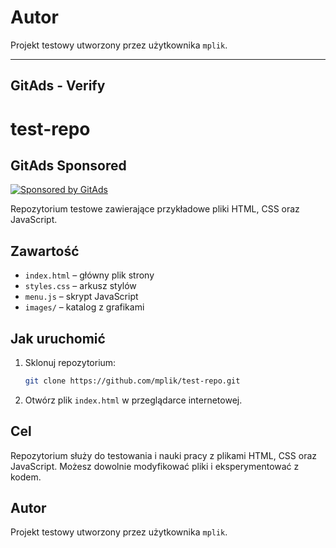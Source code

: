 # Autor

Projekt testowy utworzony przez użytkownika `mplik`.

---

## GitAds - Verify

<!-- GitAds-Verify: DG27E1M7DU1MHP1YUVPYFJ7BLK663N1V -->

# test-repo

## GitAds Sponsored
[![Sponsored by GitAds](https://gitads.dev/v1/ad-serve?source=mplik/test-repo@github)](https://gitads.dev/v1/ad-track?source=mplik/test-repo@github)

Repozytorium testowe zawierające przykładowe pliki HTML, CSS oraz JavaScript.

## Zawartość

- `index.html` – główny plik strony
- `styles.css` – arkusz stylów
- `menu.js` – skrypt JavaScript
- `images/` – katalog z grafikami

## Jak uruchomić

1. Sklonuj repozytorium:
	```bash
	git clone https://github.com/mplik/test-repo.git
	```
2. Otwórz plik `index.html` w przeglądarce internetowej.

## Cel

Repozytorium służy do testowania i nauki pracy z plikami HTML, CSS oraz JavaScript. Możesz dowolnie modyfikować pliki i eksperymentować z kodem.

## Autor

Projekt testowy utworzony przez użytkownika `mplik`.
